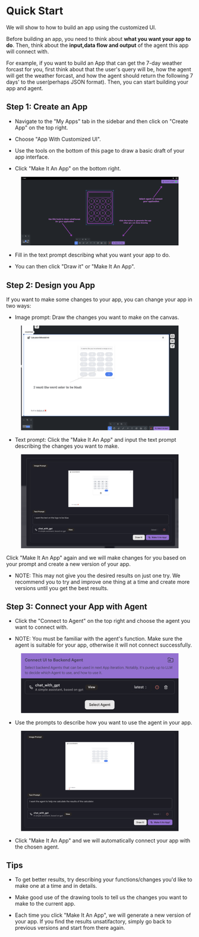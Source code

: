 # Quick Start

We will show to how to build an app using the customized UI.

Before building an app, you need to think about **what you want your app to do**. Then, think about the **input,data flow and output** of the agent this app will connect with. 

For example, if you want to build an App that can get the 7-day weather forcast for you, first think about that the user's query will be, how the agent will get the weather forcast, and how the agent should return the following 7 days' to the user(perhaps JSON format). Then, you can start building your app and agent.

## Step 1: Create an App

* Navigate to the "My Apps" tab in the sidebar and then click on "Create App" on the top right.

* Choose "App With Customized UI".

* Use the tools on the bottom of this page to draw a basic draft of your app interface.

* Click "Make It An App" on the bottom right.

<figure><img src="../../images/cui-welcome.png"></figure>

* Fill in the text prompt describing what you want your app to do.

* You can then click "Draw it" or "Make It An App".


## Step 2: Design you App

If you want to make some changes to your app, you can change your app in two ways:

* Image prompt: Draw the changes you want to make on the canvas.

<figure><img src="../../images/image-prompt.png"/></figure>

* Text prompt: Click the "Make It An App" and input the text prompt describing the changes you want to make.

<figure><img src="../../images/text-prompt.png"></figure>

Click "Make It An App" again and we will make changes for you based on your prompt and create a new version of your app.

* NOTE: This may not give you the desired results on just one try. We recommend you to try and improve one thing at a time and create more versions until you get the best results.

## Step 3: Connect your App with Agent

* Click the "Connect to Agent" on the top right and choose the agent you want to connect with.

* NOTE: You must be familiar with the agent's function. Make sure the agent is suitable for your app, otherwise it will not connect successfully.

<figure><img src="../../images/connect.png"></figure>

* Use the prompts to describe how you want to use the agent in your app. 

<figure><img src="../../images/connect-describe.png"></figure>

* Click "Make It An App" and we will automatically connect your app with the chosen agent.

## Tips

* To get better results, try describing your functions/changes you'd like to make one at a time and in details.

* Make good use of the drawing tools to tell us the changes you want to make to the current app.

* Each time you click "Make It An App", we will generate a new version of your app. If you find the results unsatifactory, simply go back to previous versions and start from there again.